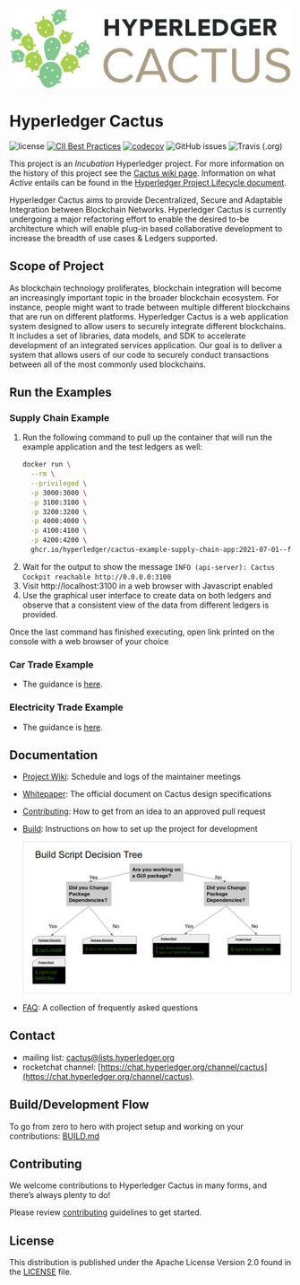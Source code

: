 ![Cactus Logo Color](./images/HL_Cactus_Logo_Color.png)

# Hyperledger Cactus

 ![license](https://img.shields.io/github/license/hyperledger/cactus) [![CII Best Practices](https://bestpractices.coreinfrastructure.org/projects/4089/badge)](https://bestpractices.coreinfrastructure.org/projects/4089) [![codecov](https://codecov.io/gh/hyperledger/cactus/branch/master/graph/badge.svg?token=BJklIsqf1S)](https://codecov.io/gh/hyperledger/cactus)
 ![GitHub issues](https://img.shields.io/github/issues/hyperledger/cactus) ![Travis (.org)](https://img.shields.io/travis/hyperledger/cactus)

This project is an _Incubation_ Hyperledger project. For more information on the history of this project see the [Cactus wiki page](https://wiki.hyperledger.org/display/cactus). Information on what _Active_ entails can be found in
the [Hyperledger Project Lifecycle document](https://wiki.hyperledger.org/display/TSC/Project+Lifecycle).

Hyperledger Cactus aims to provide Decentralized, Secure and Adaptable Integration between Blockchain Networks.
Hyperledger Cactus is currently undergoing a major refactoring effort to enable the desired to-be architecture which will enable plug-in based collaborative development to increase the breadth of use cases & Ledgers supported.

## Scope of Project

As blockchain technology proliferates, blockchain integration will become an increasingly important topic in the broader blockchain ecosystem.  For instance, people might want to trade between multiple different blockchains that are run on different platforms. Hyperledger Cactus is a web application system designed to allow users to securely integrate different blockchains. It includes a set of libraries, data models, and SDK to accelerate development of an integrated services application. Our goal is to deliver a system that allows users of our code to securely conduct transactions between all of the most commonly used blockchains.

## Run the Examples

### Supply Chain Example

1. Run the following command to pull up the container that will run the example application and the test ledgers as well:
    ```sh
    docker run \
      --rm \
      --privileged \
      -p 3000:3000 \
      -p 3100:3100 \
      -p 3200:3200 \
      -p 4000:4000 \
      -p 4100:4100 \
      -p 4200:4200 \
      ghcr.io/hyperledger/cactus-example-supply-chain-app:2021-07-01--fix-1063-v2
    ```
2. Wait for the output to show the message `INFO (api-server): Cactus Cockpit reachable http://0.0.0.0:3100`
3. Visit http://localhost:3100 in a web browser with Javascript enabled
4. Use the graphical user interface to create data on both ledgers and observe that a consistent view of the data from different ledgers is provided.

Once the last command has finished executing, open link printed on the console with a web browser of your choice

### Car Trade Example

- The guidance is [here](./examples/cartrade/README.md).

### Electricity Trade Example

- The guidance is [here](./examples/electricity-trade/README.md).


## Documentation

* [Project Wiki](https://wiki.hyperledger.org/display/cactus): Schedule and logs of the maintainer meetings
* [Whitepaper](./whitepaper/whitepaper.md): The official document on Cactus design specifications
* [Contributing](./CONTRIBUTING.md): How to get from an idea to an approved pull request
* [Build](./BUILD.md): Instructions on how to set up the project for development

  ![Build Script Decision Tree](./docs/images/build-script-decision-tree-2021-03-06.png)
* [FAQ](./FAQ.md): A collection of frequently asked questions

## Contact
* mailing list: [cactus@lists.hyperledger.org](mailto:cactus@lists.hyperledger.org)
* rocketchat channel: [https://chat.hyperledger.org/channel/cactus](https://chat.hyperledger.org/channel/cactus).

## Build/Development Flow

To go from zero to hero with project setup and working on your contributions: [BUILD.md](./BUILD.md)

## Contributing
We welcome contributions to Hyperledger Cactus in many forms, and there’s always plenty to do!

Please review [contributing](/CONTRIBUTING.md) guidelines to get started.

## License
This distribution is published under the Apache License Version 2.0 found in the [LICENSE](/LICENSE) file.
